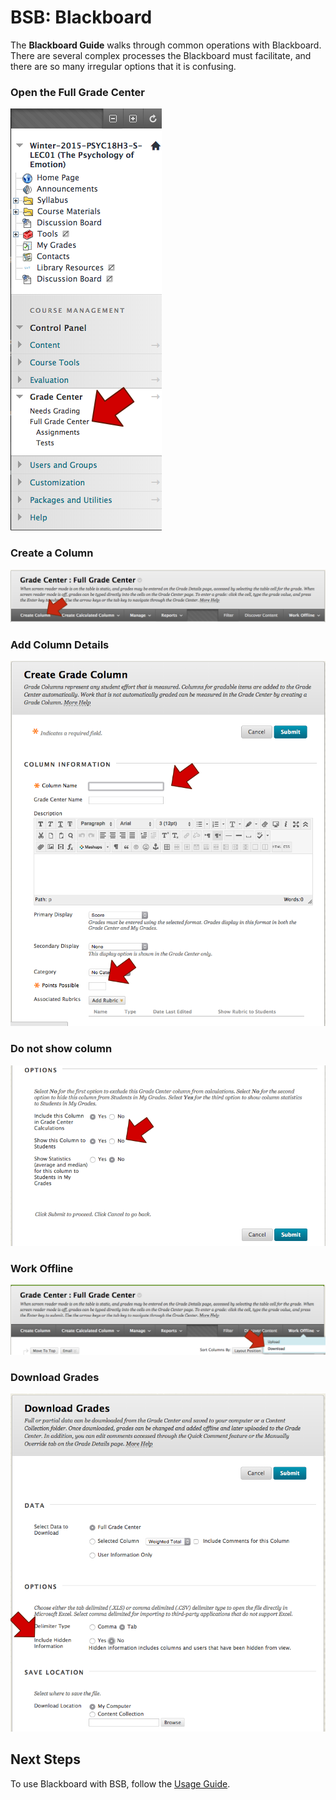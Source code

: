 # BSB: Blackboard

The **Blackboard Guide** walks through common operations with Blackboard.  There are several complex processes the Blackboard must facilitate, and there are so many irregular options that it is confusing.

### Open the Full Grade Center

![Grade Center](images/grade-center.png)

### Create a Column

![Create Column](images/create-column.png)

### Add Column Details

![Create Column Form](images/create-column-form.png)

### Do not show column

![Show Column Form](images/show-column-form.png)

### Work Offline

![Work Offline](images/work-offline-download.png)

### Download Grades

![Download Grades](images/download-grades-form.png)

## Next Steps

To use Blackboard with BSB, follow the [Usage Guide](Usage.md).
